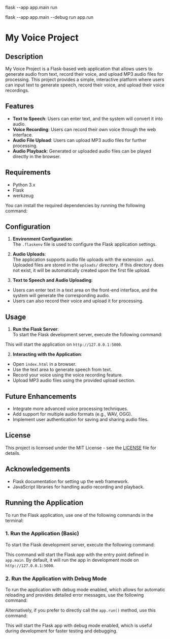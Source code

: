 

flask --app app.main run

flask --app app.main --debug run app.run


# My Voice Project

## Description

My Voice Project is a Flask-based web application that allows users to generate audio from text, record their voice, and upload MP3 audio files for processing. This project provides a simple, interactive platform where users can input text to generate speech, record their voice, and upload their voice recordings.

## Features

- **Text to Speech**: Users can enter text, and the system will convert it into audio.
- **Voice Recording**: Users can record their own voice through the web interface.
- **Audio File Upload**: Users can upload MP3 audio files for further processing.
- **Audio Playback**: Generated or uploaded audio files can be played directly in the browser.

## Requirements

- Python 3.x
- Flask
- werkzeug

You can install the required dependencies by running the following command:

## Configuration

1. **Environment Configuration**:  
   The `.flaskenv` file is used to configure the Flask application settings.

2. **Audio Uploads**:  
The application supports audio file uploads with the extension `.mp3`. Uploaded files are stored in the `uploads/` directory. If this directory does not exist, it will be automatically created upon the first file upload.

3. **Text to Speech and Audio Uploading**:  
- Users can enter text in a text area on the front-end interface, and the system will generate the corresponding audio.
- Users can also record their voice and upload it for processing.

## Usage

1. **Run the Flask Server**:  
To start the Flask development server, execute the following command:

This will start the application on `http://127.0.0.1:5000`.

2. **Interacting with the Application**:  
- Open `index.html` in a browser.
- Use the text area to generate speech from text.
- Record your voice using the voice recording feature.
- Upload MP3 audio files using the provided upload section.

## Future Enhancements

- Integrate more advanced voice processing techniques.
- Add support for multiple audio formats (e.g., WAV, OGG).
- Implement user authentication for saving and sharing audio files.

## License

This project is licensed under the MIT License - see the [LICENSE](LICENSE) file for details.

## Acknowledgements

- Flask documentation for setting up the web framework.
- JavaScript libraries for handling audio recording and playback.


## Running the Application

To run the Flask application, use one of the following commands in the terminal:

### 1. Run the Application (Basic)

To start the Flask development server, execute the following command:

This command will start the Flask app with the entry point defined in `app.main`. By default, it will run the app in development mode on `http://127.0.0.1:5000`.

### 2. Run the Application with Debug Mode

To run the application with debug mode enabled, which allows for automatic reloading and provides detailed error messages, use the following command:


Alternatively, if you prefer to directly call the `app.run()` method, use this command:


This will start the Flask app with debug mode enabled, which is useful during development for faster testing and debugging.




